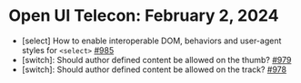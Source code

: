 Open UI Telecon: February 2, 2024
===================================
* [select] How to enable interoperable DOM, behaviors and user-agent styles for `<select>` [#985](https://github.com/openui/open-ui/issues/985)
* [switch]: Should author defined content be allowed on the thumb? [#979](https://github.com/openui/open-ui/issues/979)
* [switch]: Should author defined content be allowed on the track? [#978](https://github.com/openui/open-ui/issues/978)
